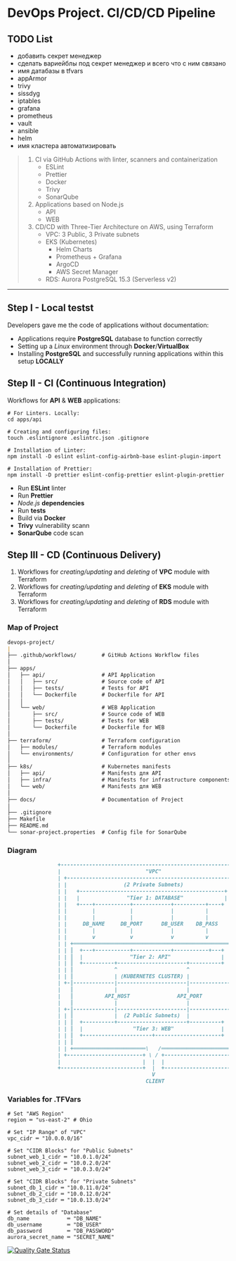 # DevOps Project. CI/CD/CD Pipeline

## TODO List

- добавить секрет менеджер
- сделать вариейблы под секрет менеджер и всего что с ним связано
- имя датабазы в tfvars
- appArmor
- trivy
- sissdyg
- iptables
- grafana
- prometheus
- vault
- ansible
- helm
- имя кластера автоматизировать

> 1. CI via GitHub Actions with linter, scanners and containerization
>    - ESLint
>    - Prettier
>    - Docker
>    - Trivy
>    - SonarQube
> 2. Applications based on Node.js
>    - API
>    - WEB
> 3. CD/CD with Three-Tier Architecture on AWS, using Terraform
>    - VPC: 3 Public, 3 Private subnets
>    - EKS (Kubernetes)
>      - Helm Charts
>      - Prometheus + Grafana
>      - ArgoCD
>      - AWS Secret Manager
>    - RDS: Aurora PostgreSQL 15.3 (Serverless v2)
---

## Step I - Local testst

Developers gave me the code of applications without documentation:

- Applications require **PostgreSQL** database to function correctly
- Setting up a _Linux_ environment through **Docker**/**VirtualBox**
- Installing **PostgreSQL** and successfully running applications within this setup **LOCALLY**


## Step II - CI (Continuous Integration)

Workflows for **API** & **WEB** applications:

```shell
# For Linters. Locally:
cd apps/api

# Creating and configuring files:
touch .eslintignore .eslintrc.json .gitignore

# Installation of Linter:
npm install -D eslint eslint-config-airbnb-base eslint-plugin-import

# Installation of Prettier:
npm install -D prettier eslint-config-prettier eslint-plugin-prettier
```

- Run **ESLint** linter
- Run **Prettier**
- _Node.js_ **dependencies**
- Run **tests**
- Build via **Docker**
- **Trivy** vulnerability scann
- **SonarQube** code scan

## Step III - CD (Continuous Delivery)

1. Workflows for _creating/updating_ and _deleting_ of **VPC** module with Terraform
2. Workflows for _creating/updating_ and _deleting_ of **EKS** module with Terraform
3. Workflows for _creating/updating_ and _deleting_ of **RDS** module with Terraform

### Map of Project

```markdown
devops-project/
|
├── .github/workflows/        # GitHub Actions Workflow files
│
├── apps/
│   ├── api/                  # API Application
│   │   ├── src/              # Source code of API
│   │   ├── tests/            # Tests for API
│   │   └── Dockerfile        # Dockerfile for API
│   │
│   └── web/                  # WEB Application
│       ├── src/              # Source code of WEB
│       ├── tests/            # Tests for WEB
│       └── Dockerfile        # Dockerfile for WEB
│
├── terraform/                # Terraform configuration
│   ├── modules/              # Terraform modules
│   └── environments/         # Configuration for other envs
│
├── k8s/                      # Kubernetes manifests
│   ├── api/                  # Manifests для API
│   ├── infra/                # Manifests for infrastructure components
│   └── web/                  # Manifests для WEB
│
├── docs/                     # Documentation of Project
│
├── .gitignore
├── Makefile
├── README.md
└── sonar-project.properties  # Config file for SonarQube
```

### Diagram

```markdown
                +----------------------------------------------------------+
                |                           "VPC"                          |
                | +------------------------------------------------------+ |
                | |                  (2 Private Subnets)                 | |
                | |   +----------------------------------------------+   | |
                | |   |               "Tier 1: DATABASE"             |   | |
                | |   +----+-----------+------------+----------+----+    | |
                | |        |           |            |          |         | |
                | |        |           |            |          |         | |
                | |     DB_NAME     DB_PORT      DB_USER    DB_PASS      | |
                | |        |           |            |          |         | |
                | |        v           v            v          v         | |
                | | +══════════════════════════════════════════════════+ | |
                | | ║  +---+-----------+------------+-----------+---+  ║ | |
                | | ║  |               "Tier 2: API"                |  ║ | |
                | | ║  +----------+----------------------+----------+  ║ | |
                | | ║             ^                      ^             ║ | |
                | | ║             | (KUBERNETES CLUSTER) |             ║ | |
                | +-║-------------|----------------------|-------------║-+ |
                |   ║             |                      |             ║   |
                |   ║          API_HOST               API_PORT         ║   |
                |   ║             |                      |             ║   |
                | +-║-------------|----------------------|-------------║-+ |
                | | ║             |  (2 Public Subnets)  |             ║ | |
                | | ║  +----------+----------------------+----------+  ║ | |
                | | ║  |                "Tier 3: WEB"               |  ║ | |
                | | ║  +----------------------+---------------------+  ║ | |
                | | ║                                                  ║ | |
                | | +═══════════════════════\   /══════════════════════+ | |
                | +------------------------+ \ / +-----------------------+ |
                |                          |  |  |                         |
                +--------------------------+  |  +-------------------------+
                                              V
                                            CLIENT
```

### Variables for .TFVars

```shell
# Set "AWS Region"
region ═ "us-east-2" # Ohio

# Set "IP Range" of "VPC"
vpc_cidr ═ "10.0.0.0/16"

# Set "CIDR Blocks" for "Public Subnets"
subnet_web_1_cidr ═ "10.0.1.0/24"
subnet_web_2_cidr ═ "10.0.2.0/24"
subnet_web_3_cidr ═ "10.0.3.0/24"

# Set "CIDR Blocks" for "Private Subnets"
subnet_db_1_cidr ═ "10.0.11.0/24"
subnet_db_2_cidr ═ "10.0.12.0/24"
subnet_db_3_cidr ═ "10.0.13.0/24"

# Set details of "Database"
db_name            ═ "DB_NAME"
db_username        ═ "DB_USER"
db_password        ═ "DB_PASSWORD"
aurora_secret_name ═ "SECRET_NAME"
```

[![Quality Gate Status](https://sonarcloud.io/api/project_badges/measure?project═thejondaw_devops-project&metric═alert_status)](https://sonarcloud.io/summary/new_code?id═thejondaw_devops-project)